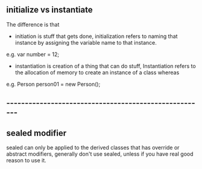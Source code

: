 ## initialize vs instantiate
The difference is that 
- initiation is stuff that gets done, initialization refers to naming that instance by assigning the variable name to that instance.

e.g. var number = 12;

- instantiation is creation of a thing that can do stuff, Instantiation refers to the allocation of memory to create an instance of a class whereas 

e.g. Person person01 = new Person();




## ------------------------------------------------------


## sealed modifier
sealed can only be applied to the derived classes that has override or abstract modifiers, generally don't use sealed, unless if you have real good reason to use it.


